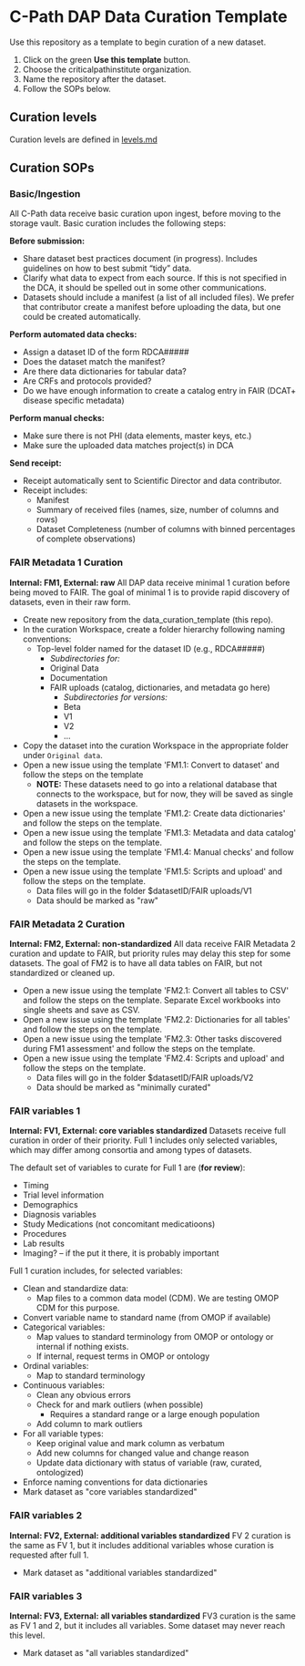 # C-Path DAP Data Curation Template
Use this repository as a template to begin curation of a new dataset.

1. Click on the green **Use this template** button.
2. Choose the criticalpathinstitute organization.
3. Name the repository after the dataset.
4. Follow the SOPs below.

## Curation levels
Curation levels are defined in [levels.md](https://github.com/criticalpathinstitute/data_curation_template/blob/main/levels.md)

## Curation SOPs

### Basic/Ingestion 
All C-Path data receive basic curation upon ingest, before moving to the storage vault. Basic curation includes the following steps:

**Before submission:**

- Share dataset best practices document (in progress). Includes guidelines on how to best submit “tidy” data. 
- Clarify what data to expect from each source. If this is not specified in the DCA, it should be spelled out in some other communications. 
- Datasets should include a manifest (a list of all included files). We prefer that contributor create a manifest before uploading the data, but one could be created automatically. 

**Perform automated data checks:**

- Assign a dataset ID of the form RDCA##### 
- Does the dataset match the manifest? 
- Are there data dictionaries for tabular data? 
- Are CRFs and protocols provided? 
- Do we have enough information to create a catalog entry in FAIR (DCAT+ disease specific metadata) 

**Perform manual checks:** 

- Make sure there is not PHI (data elements, master keys, etc.)  
- Make sure the uploaded data matches project(s) in DCA 

**Send receipt:**
- Receipt automatically sent to Scientific Director and data contributor.
- Receipt includes: 
    - Manifest 
    - Summary of received files (names, size, number of columns and rows) 
    - Dataset Completeness (number of columns with binned percentages of complete observations) 

### FAIR Metadata 1 Curation
**Internal: FM1, External: raw**
All DAP data receive minimal 1 curation before being moved to FAIR. The goal of minimal 1 is to provide rapid discovery of datasets, even in their raw form.

 - Create new repository from the data_curation_template (this repo).
 - In the curation Workspace, create a folder hierarchy following naming conventions:
    - Top-level folder named for the dataset ID (e.g., RDCA#####)
        - *Subdirectories for:*
        - Original Data
        - Documentation
        - FAIR uploads (catalog, dictionaries, and metadata go here) 
          - *Subdirectories for versions:*
          - Beta 
          - V1 
          - V2 
          - ...
 - Copy the dataset into the curation Workspace in the appropriate folder under `Original data`.
 - Open a new issue using the template 'FM1.1: Convert to dataset' and follow the steps on the template
     - **NOTE:** These datasets need to go into a relational database that connects to the workspace, but for now, they will be saved as single datasets in the workspace.
 - Open a new issue using the template 'FM1.2: Create data dictionaries' and follow the steps on the template.
 - Open a new issue using the template 'FM1.3: Metadata and data catalog' and follow the steps on the template.
 - Open a new issue using the template 'FM1.4: Manual checks' and follow the steps on the template.
 - Open a new issue using the template 'FM1.5: Scripts and upload' and follow the steps on the template.
     - Data files will go in the folder $datasetID/FAIR uploads/V1 
     - Data should be marked as "raw"

### FAIR Metadata 2 Curation
**Internal: FM2, External: non-standardized**
All data receive FAIR Metadata 2 curation and update to FAIR, but priority rules may delay this step for some datasets. The goal of FM2 is to have all data tables on FAIR, but not standardized or cleaned up.
- Open a new issue using the template 'FM2.1: Convert all tables to CSV' and follow the steps on the template. Separate Excel workbooks into single sheets and save as CSV.
- Open a new issue using the template 'FM2.2: Dictionaries for all tables' and follow the steps on the template.
- Open a new issue using the template 'FM2.3: Other tasks discovered during FM1 assessment' and follow the steps on the template. 
- Open a new issue using the template 'FM2.4: Scripts and upload' and follow the steps on the template.
     - Data files will go in the folder $datasetID/FAIR uploads/V2 
     - Data should be marked as "minimally curated"

### FAIR variables 1
**Internal: FV1, External: core variables standardized**
Datasets receive full curation in order of their priority. Full 1 includes only selected variables, which may differ among consortia and among  types of datasets.

The default set of variables to curate for Full 1 are (**for review**): 
- Timing 
- Trial level information 
- Demographics 
- Diagnosis variables 
- Study Medications (not concomitant medicatioons)
- Procedures  
- Lab results
- Imaging? – if the put it there, it is probably important  

Full 1 curation includes, for selected variables:
- Clean and standardize data: 
   - Map files to a common data model (CDM). We are testing OMOP CDM for this purpose.
- Convert variable name to standard name (from OMOP if available) 
- Categorical variables: 
   - Map values to standard terminology from OMOP or ontology or internal if nothing exists. 
   - If internal, request terms in OMOP or ontology 
- Ordinal variables: 
   - Map to standard terminology 
- Continuous variables: 
   - Clean any obvious errors 
   - Check for and mark outliers (when possible) 
      - Requires a standard range or a large enough population 
   - Add column to mark outliers 
- For all variable types: 
   - Keep original value and mark column as verbatum 
   - Add new columns for changed value and change reason 
   - Update data dictionary with status of variable (raw, curated, ontologized) 
- Enforce naming conventions for data dictionaries 
- Mark dataset as "core variables standardized"

### FAIR variables 2
**Internal: FV2, External: additional variables standardized**
FV 2 curation is the same as FV 1, but it includes additional variables whose curation is requested after full 1.
- Mark dataset as "additional variables standardized"

### FAIR variables 3
**Internal: FV3, External: all variables standardized**
FV3 curation is the same as FV 1 and 2, but it includes all variables. Some dataset may never reach this level.
- Mark dataset as "all variables standardized"


